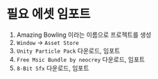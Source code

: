 # 필요 에셋 임포트

1. Amazing Bowling 이라는 이름으로 프로젝트를 생성
2. `Window` -> `Asset Store`
3. `Unity Particle Pack` 다운로드, 임포트
4. `Free Msic Bundle by neocrey` 다운로드, 임포트
5. `8-Bit Sfx` 다운로드, 임포트